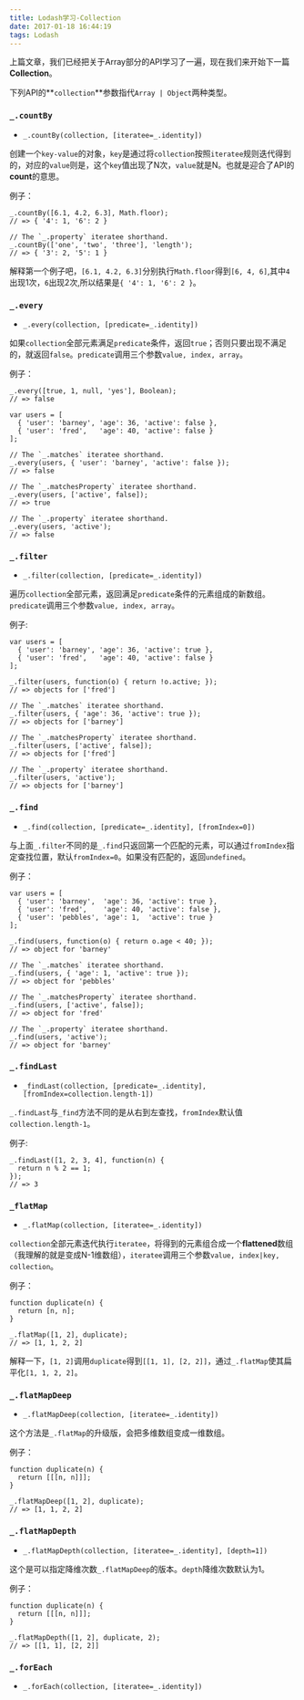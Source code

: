 ```yaml
---
title: Lodash学习-Collection
date: 2017-01-18 16:44:19
tags: Lodash
---
```


上篇文章，我们已经把关于Array部分的API学习了一遍，现在我们来开始下一篇**Collection**。

<!-- more -->

下列API的**`collection`**参数指代`Array | Object`两种类型。

### `_.countBy`
+ `_.countBy(collection, [iteratee=_.identity])`

创建一个`key-value`的对象，`key`是通过将`collection`按照`iteratee`规则迭代得到的，对应的`value`则是，这个`key`值出现了N次，`value`就是N。也就是迎合了API的**count**的意思。

例子：
```
_.countBy([6.1, 4.2, 6.3], Math.floor);
// => { '4': 1, '6': 2 }
 
// The `_.property` iteratee shorthand.
_.countBy(['one', 'two', 'three'], 'length');
// => { '3': 2, '5': 1 }
```
解释第一个例子吧，`[6.1, 4.2, 6.3]`分别执行`Math.floor`得到`[6, 4, 6]`,其中`4`出现1次，`6`出现2次,所以结果是`{ '4': 1, '6': 2 }`。

### `_.every`
+ `_.every(collection, [predicate=_.identity])`

如果`collection`全部元素满足`predicate`条件，返回`true`；否则只要出现不满足的，就返回`false`。`predicate`调用三个参数`value, index, array`。

例子：
```
_.every([true, 1, null, 'yes'], Boolean);
// => false
 
var users = [
  { 'user': 'barney', 'age': 36, 'active': false },
  { 'user': 'fred',   'age': 40, 'active': false }
];
 
// The `_.matches` iteratee shorthand.
_.every(users, { 'user': 'barney', 'active': false });
// => false
 
// The `_.matchesProperty` iteratee shorthand.
_.every(users, ['active', false]);
// => true
 
// The `_.property` iteratee shorthand.
_.every(users, 'active');
// => false
```
### `_.filter`
+ `_.filter(collection, [predicate=_.identity])`

遍历`collection`全部元素，返回满足`predicate`条件的元素组成的新数组。`predicate`调用三个参数`value, index, array`。

例子:
```
var users = [
  { 'user': 'barney', 'age': 36, 'active': true },
  { 'user': 'fred',   'age': 40, 'active': false }
];
 
_.filter(users, function(o) { return !o.active; });
// => objects for ['fred']
 
// The `_.matches` iteratee shorthand.
_.filter(users, { 'age': 36, 'active': true });
// => objects for ['barney']
 
// The `_.matchesProperty` iteratee shorthand.
_.filter(users, ['active', false]);
// => objects for ['fred']
 
// The `_.property` iteratee shorthand.
_.filter(users, 'active');
// => objects for ['barney']
```

### `_.find`
+ `_.find(collection, [predicate=_.identity], [fromIndex=0])`

与上面`_.filter`不同的是`_.find`只返回第一个匹配的元素，可以通过`fromIndex`指定查找位置，默认`fromIndex=0`。如果没有匹配的，返回`undefined`。

例子：
```
var users = [
  { 'user': 'barney',  'age': 36, 'active': true },
  { 'user': 'fred',    'age': 40, 'active': false },
  { 'user': 'pebbles', 'age': 1,  'active': true }
];
 
_.find(users, function(o) { return o.age < 40; });
// => object for 'barney'
 
// The `_.matches` iteratee shorthand.
_.find(users, { 'age': 1, 'active': true });
// => object for 'pebbles'
 
// The `_.matchesProperty` iteratee shorthand.
_.find(users, ['active', false]);
// => object for 'fred'
 
// The `_.property` iteratee shorthand.
_.find(users, 'active');
// => object for 'barney'
```

### `_.findLast`
+ `_findLast(collection, [predicate=_.identity], [fromIndex=collection.length-1])`

`_.findLast`与`_find`方法不同的是从右到左查找，`fromIndex`默认值`collection.length-1`。

例子:
```
_.findLast([1, 2, 3, 4], function(n) {
  return n % 2 == 1;
});
// => 3
```

### `_flatMap`
+ `_.flatMap(collection, [iteratee=_.identity])`

`collection`全部元素迭代执行`iteratee`，将得到的元素组合成一个**flattened**数组（我理解的就是变成N-1维数组），`iteratee`调用三个参数`value, index|key, collection`。

例子：
```
function duplicate(n) {
  return [n, n];
}
 
_.flatMap([1, 2], duplicate);
// => [1, 1, 2, 2]
```
解释一下，`[1, 2]`调用`duplicate`得到`[[1, 1], [2, 2]]`，通过`_.flatMap`使其扁平化`[1, 1, 2, 2]`。

### `_.flatMapDeep`
+ `_.flatMapDeep(collection, [iteratee=_.identity])`

这个方法是`_.flatMap`的升级版，会把多维数组变成一维数组。

例子：
```
function duplicate(n) {
  return [[[n, n]]];
}
 
_.flatMapDeep([1, 2], duplicate);
// => [1, 1, 2, 2]
```

### `_.flatMapDepth`
+ `_.flatMapDepth(collection, [iteratee=_.identity], [depth=1])`

这个是可以指定降维次数`_.flatMapDeep`的版本。`depth`降维次数默认为1。

例子：
```
function duplicate(n) {
  return [[[n, n]]];
}
 
_.flatMapDepth([1, 2], duplicate, 2);
// => [[1, 1], [2, 2]]
```

### `_.forEach`
+ `_.forEach(collection, [iteratee=_.identity])`


